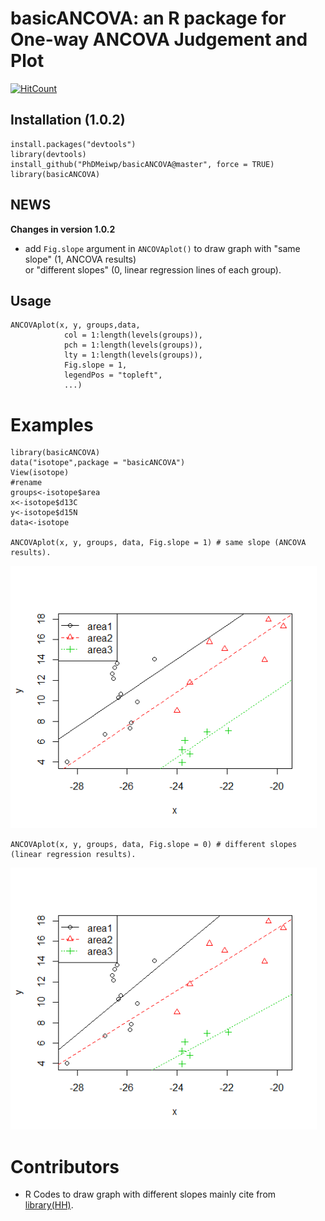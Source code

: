 # basicANCOVA: an R package for One-way ANCOVA Judgement and Plot

[![HitCount](http://hits.dwyl.io/PhDMeiwp/basicANCOVA.svg)](http://hits.dwyl.io/PhDMeiwp/basicANCOVA)

## Installation (1.0.2)

	install.packages("devtools")
	library(devtools)   
	install_github("PhDMeiwp/basicANCOVA@master", force = TRUE)
	library(basicANCOVA)

## NEWS

**Changes in version 1.0.2**

- add `Fig.slope` argument in `ANCOVAplot()` to draw graph with "same slope" (1, ANCOVA results) <br> or "different slopes" (0, linear regression lines of each group).



## Usage

    ANCOVAplot(x, y, groups,data, 
       			col = 1:length(levels(groups)),
       			pch = 1:length(levels(groups)),
       			lty = 1:length(levels(groups)),
				Fig.slope = 1,
       			legendPos = "topleft",
       			...)


# Examples
	

    library(basicANCOVA)
    data("isotope",package = "basicANCOVA")
    View(isotope)
    #rename
    groups<-isotope$area
    x<-isotope$d13C
    y<-isotope$d15N
    data<-isotope
    
    ANCOVAplot(x, y, groups, data, Fig.slope = 1) # same slope (ANCOVA results).


 <img src="docs/images/Fig.slope1.png" width="490" align= center/>
	
	ANCOVAplot(x, y, groups, data, Fig.slope = 0) # different slopes (linear regression results).  
	
 <img src="docs/images/Fig.slope0.png" width="490" align= center/>
 
 # Contributors
 
 - R Codes to draw graph with different slopes mainly cite from [library(HH)](https://github.com/cran/HH/blob/master/R/ancovaplot.R#subset=(cc==cci)).
